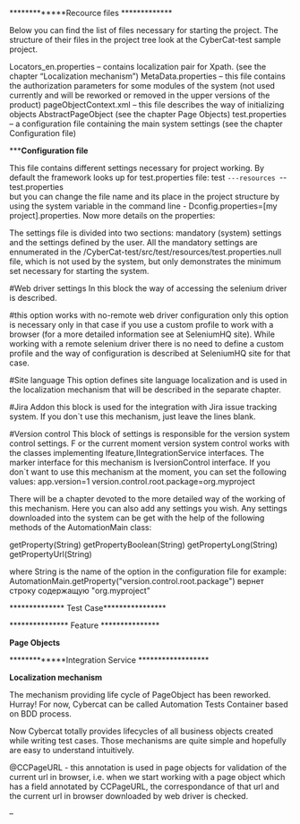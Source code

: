﻿*************Recource files *************

Below you can find the list of files necessary for starting the project. The structure of their files in the project tree look at the CyberCat-test sample project.

Locators_en.properties – contains localization pair for Xpath. (see the chapter “Localization mechanism”)
MetaData.properties – this file contains the authorization parameters  for some modules of the system (not used currently and will be reworked or removed in the upper versions of the product)
pageObjectContext.xml – this file describes the way of initializing objects AbstractPageObject (see the chapter Page Objects)
test.properties – a configuration file containing the main system settings (see the chapter Configuration file)


 *************Configuration file**********

This file contains different settings necessary for project working. By default the framework looks up for test.properties file:
test
  `---resources
        `--test.properties  
but you can change the file name and its place in the project structure by using the system variable in the command line - Dconfig.properties=[my project].properties.
Now more details on the properties:

The settings file is divided into two sections: mandatory (system) settings and the settings defined by the user. All the mandatory settings are ennumerated in the /CyberCat-test/src/test/resources/test.properties.null file, which is not used by the system, but only demonstrates the minimum set necessary for starting the system.

#Web driver settings
In this block the way of accessing the selenium driver is described.

#this option works with no-remote web driver configuration only
this option is necessary only in that case if you use a custom profile to work with a browser (for a more detailed information see at SeleniumHQ site).
While working with a remote selenium driver there is no need to define a custom profile and the way of configuration is described at SeleniumHQ site for that case.

#Site language
This option defines site language localization and is used in the localization mechanism that will be described in the separate chapter.

#Jira Addon
this block is used for the integration with Jira issue tracking system. If you don`t use this mechanism, just leave the lines blank.

#Version control
This block of settings is responsible for the version system control settings. F or the current moment version system control works with the classes implementing Ifeature,IIntegrationService interfaces.
The marker interface for this mechanism is IversionControl interface.
If you don`t want to use this mechanism at the moment, you can set the following values:
app.version=1
version.control.root.package=org.myproject

There will be a chapter devoted to the more detailed way of the working of this mechanism.
Here you can also add any settings you wish. Any settings downloaded into the system can be get with the help of the following methods of the AutomationMain class:

  getProperty(String)
  getPropertyBoolean(String)
  getPropertyLong(String)
  getPropertyUrl(String)

where String is the name of the option in the configuration file
for example:
AutomationMain.getProperty("version.control.root.package")
 вернет строку содержащую "org.myproject"
 
 
 ************** Test Case****************
 
 
 *************** Feature ***************
 
 
 **************Page Objects**************
 
 
 *************Integration Service ******************



**************Localization mechanism**************



The mechanism providing life cycle of PageObject has been reworked. Hurray! For now, Cybercat can be called Automation Tests Container based on BDD process.

Now Cybercat totally provides lifecycles of all business objects created while writing test cases. Those mechanisms are quite simple and hopefully are easy to understand  intuitively.

@CCPageURL - this annotation is used in page objects for validation of the current url in browser, i.e. when we start working with a page object which has a field annotated by CCPageURL, the correspondance of that url and the current url in browser downloaded by web driver is checked.

 
  







–	    
